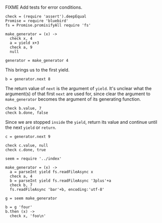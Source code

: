FIXME Add tests for error conditions.

    check = (require 'assert').deepEqual
    Promise = require 'bluebird'
    fs = Promise.promisifyAll require 'fs'

    make_generator = (x) ->
      check x, 4
      a = yield x+3
      check a, 9
      null

    generator = make_generator 4

This brings us to the first yield.

    b = generator.next 8

The return value of `next` is the argument of `yield`.
It's unclear what the argument(s) of that first `next` are used for, since clear the argument to `make_generator` becomes the argument of its generating function.

    check b.value, 7
    check b.done, false

Since we are stopped `inside` the `yield`, return its value and continue until the next `yield` or `return`.

    c = generator.next 9

    check c.value, null
    check c.done, true

    seem = require '../index'

    make_generator = (x) ->
      a = parseInt yield fs.readFileAsync x
      check a, 4
      b = parseInt yield fs.readFileAsync '3plus'+a
      check b, 7
      fs.readFileAsync 'bar'+b, encoding:'utf-8'

    g = seem make_generator

    b = g 'four'
    b.then (x) ->
      check x, 'foo\n'
